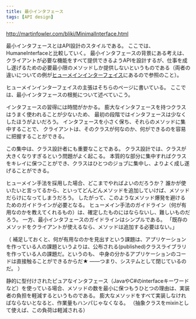 ```yaml
---
title: 最小インタフェース
tags: [API design]
---
```


http://martinfowler.com/bliki/MinimalInterface.html

最小インタフェースとはAPI設計のスタイルである。
ここでは、HumaneInterfaceと比較していく。
最小インタフェースの背景にある考えは、クライアントが必要な機能をすべて提供できるようAPIを設計するが、仕事を成し遂げるための必要最小限のメソッドしか提供しないというものである（両者の違いについての例が[ヒューメインインターフェイス](/HumaneInterface)にあるので参照のこと）。

ヒューメインインターフェイスの主張はそちらのページに書いている。
ここでは、最小インタフェースの根拠について述べていこう。

インタフェースの習得には時間がかかる。
膨大なインタフェースを持つクラスはうまく使われることが少ないため、
最初の段階ではインタフェースは少なくしたほうがよいだろう。
インタフェースを小さく保ち、それらのメソッドに集中することで、
クライアントは、そのクラスが何なのか、何ができるのを容易に把握することができる。

この集中は、クラス設計者にも重要なことである。
クラス設計では、クラスが大きくなりすぎるという問題がよく起こる。
本質的な部分に集中すればクラスをキレイに保つことができ、クラスはひとつのジョブに集中し、よりよく成し遂げることができる。

ヒューメイン手法を採用した場合、どこまでやればよいのだろうか？
誰かが使いたいと言ってるから、といってどんどんメソッドを追加していけば、メソッドだらけになってしまうだろう。
したがって、このようなメソッド爆発を避けるためのガイドラインが必要となる。
ヒューメイン手法のガイドライン（何が有用なのかを教えてくれるもの）は、確定したものにはならないし、難しいものだろう。
一方、最小インタフェースのガイドラインはシンプルである。
「既存のメソッドをクライアントが使えるなら、メソッドは追加する必要はない。」

（
補足しておくと、何が有用なのかを見出すという課題は、アプリケーションを作っている人の課題というよりは、公布される(published)クラスライブラリを作っている人の課題だ。というのも、
中身の分かるアプリケーションのコードは直接触ることができるからだ★
——つまり、システムとして閉じているのだ。
）

静的に型付けされたピュアなインタフェース（JavaやC#のinterfaceキーワードなど）を使っている場合、メソッドの数を最小に保つもうひとつの理由は、実装者の負担を軽減するというものである。
膨大なメソッドをすべて実装しなければならないとなると、作業量もハンパじゃなくなる。
（抽象クラスをmixinとして使えば、この負荷は軽減される）
